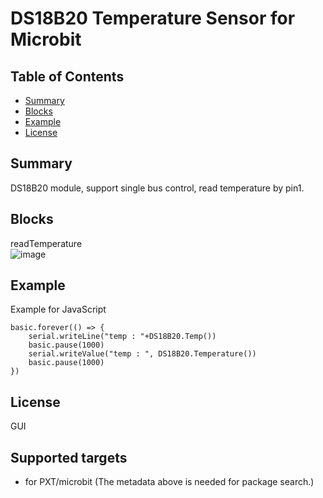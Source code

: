 # DS18B20 Temperature Sensor for Microbit 

## Table of Contents

* [Summary](#summary)
* [Blocks](#blocks)
* [Example](#example)
* [License](#license)

## Summary
 
DS18B20 module, support single bus control, read temperature by pin1.

## Blocks
readTemperature<br>
![image](https://github.com/mengbishu/pxt-ds18b20/blob/master/image/temp.png)<br>

## Example
Example for JavaScript
```
basic.forever(() => {
    serial.writeLine("temp : "+DS18B20.Temp())
    basic.pause(1000)
    serial.writeValue("temp : ", DS18B20.Temperature())
    basic.pause(1000)
})
```

## License

GUI
## Supported targets

* for PXT/microbit
(The metadata above is needed for package search.)


